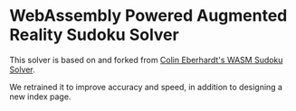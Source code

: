 # WebAssembly Powered Augmented Reality Sudoku Solver

This solver is based on and forked from [Colin Eberhardt's WASM Sudoku Solver](https://github.com/ColinEberhardt/wasm-sudoku-solver).

We retrained it to improve accuracy and speed, in addition to designing a new index page.